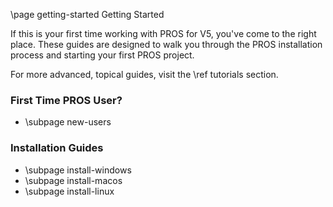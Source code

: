 \page getting-started Getting Started

If this is your first time working with PROS for V5, you've come to the right place. These guides are designed to walk you through the PROS installation process and starting your first PROS project.

For more advanced, topical guides, visit the \ref tutorials section.

### First Time PROS User?

- \subpage new-users

### Installation Guides

- \subpage install-windows
- \subpage install-macos
- \subpage install-linux
